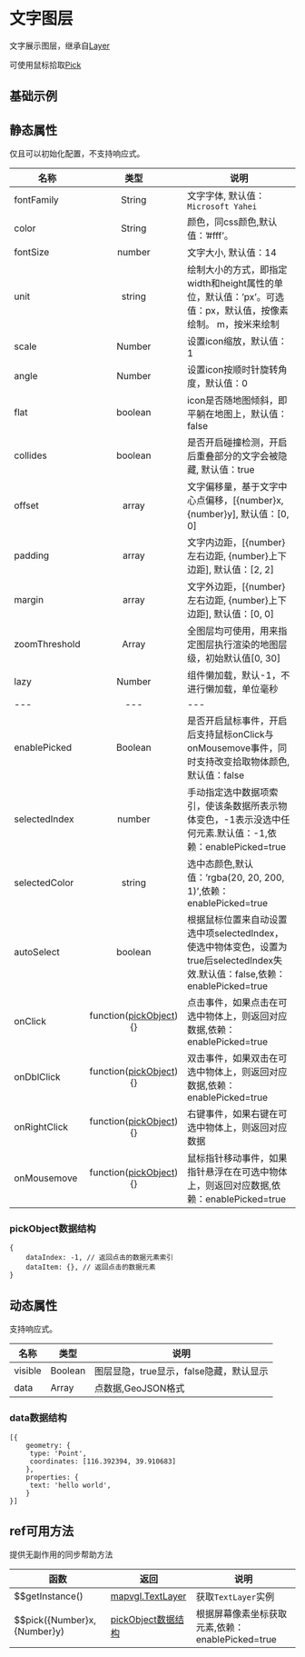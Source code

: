 # 文字图层
文字展示图层，继承自[Layer](https://mapv.baidu.com/gl/docs/Layer.html)

可使用鼠标拾取[Pick](https://mapv.baidu.com/gl/docs/Pick.html)

## 基础示例

<vuep template="#example"></vuep>

<script v-pre type="text/x-template" id="example">

  <template>
    <div class="bmap-page-container">
      <el-bmap vid="bmapDemo" :zoom="zoom" :center="center" class="bmap-demo">
        <el-bmapv-view>
            <el-bmapv-text-layer color="#fff" :stroke-color="'red'" :font-weight="600" :offset="[0,100]" :font-size="30" :data="data" :enable-picked="true" :auto-select="true" :on-click="(e)=>{clickMarker(e)}"></el-bmapv-text-layer>
        </el-bmapv-view>
      </el-bmap>
      <button @click="switchHeight">切换文字高度</button> 
    </div>
  </template>

  <style>
    .bmap-demo {
      height: 300px;
    }
  </style>

  <script>
  
    module.exports = {
      name: 'bmap-page',
      data() {
        
        return {
          zoom: 14,
          center: [121.5273285, 31.21515044],
          color: '#ff0',
          data: [{
              geometry: {
                  type: 'Point',
                  coordinates: [121.5273285, 31.21515044],
              },
              properties: {
                  text: 'hello world'
                }
          }]
        };
      },
      mounted(){
      },
      methods: {
        clickMarker(e){
            console.log(e);
        },
        switchHeight(){
          let top = Math.random() * 100;
          this.data.splice (0,1, {
              geometry: {
                  type: 'Point',
                  coordinates: [121.5273285, 31.21515044, top],
              },
              properties: {
                  text: 'hello world'
                }
          });
        }
      }
    };
  </script>

</script>


## 静态属性
仅且可以初始化配置，不支持响应式。

名称 | 类型 | 说明
---|:---:|---
fontFamily | String | 文字字体, 默认值：`Microsoft Yahei`
color | String | 颜色，同css颜色,默认值：’#fff’。
fontSize | number | 文字大小, 默认值：14
unit | string | 绘制大小的方式，即指定width和height属性的单位，默认值：’px’。可选值：px，默认值，按像素绘制。 m，按米来绘制
scale | Number | 设置icon缩放，默认值：1
angle | Number | 设置icon按顺时针旋转角度，默认值：0
flat | boolean | icon是否随地图倾斜，即平躺在地图上，默认值：false
collides | boolean | 是否开启碰撞检测，开启后重叠部分的文字会被隐藏, 默认值：true
offset | array | 文字偏移量，基于文字中心点偏移，[{number}x, {number}y], 默认值：[0, 0]
padding | array | 文字内边距，[{number}左右边距, {number}上下边距], 默认值：[2, 2]
margin | array | 文字外边距，[{number}左右边距, {number}上下边距], 默认值：[0, 0]
zoomThreshold | Array | 全图层均可使用，用来指定图层执行渲染的地图层级，初始默认值[0, 30]
lazy | Number | 组件懒加载，默认-1，不进行懒加载，单位毫秒
---|---|---
enablePicked | Boolean | 是否开启鼠标事件，开启后支持鼠标onClick与onMousemove事件，同时支持改变拾取物体颜色,默认值：false
selectedIndex | number | 手动指定选中数据项索引，使该条数据所表示物体变色，-1表示没选中任何元素.默认值：-1,依赖：enablePicked=true
selectedColor | string | 选中态颜色,默认值：’rgba(20, 20, 200, 1)’,依赖：enablePicked=true
autoSelect | boolean | 根据鼠标位置来自动设置选中项selectedIndex，使选中物体变色，设置为true后selectedIndex失效.默认值：false,依赖：enablePicked=true
onClick | function([pickObject](#pickObject数据结构)){} | 点击事件，如果点击在可选中物体上，则返回对应数据,依赖：enablePicked=true
onDblClick | function([pickObject](#pickObject数据结构)){} | 双击事件，如果双击在可选中物体上，则返回对应数据,依赖：enablePicked=true
onRightClick | function([pickObject](#pickObject数据结构)){} | 右键事件，如果右键在可选中物体上，则返回对应数据
onMousemove | function([pickObject](#pickObject数据结构)){} | 鼠标指针移动事件，如果指针悬浮在在可选中物体上，则返回对应数据,依赖：enablePicked=true

### pickObject数据结构
```
{
    dataIndex: -1, // 返回点击的数据元素索引
    dataItem: {}, // 返回点击的数据元素
}
```



## 动态属性
支持响应式。

名称 | 类型 | 说明
---|---|---|
visible | Boolean | 图层显隐，true显示，false隐藏，默认显示
data | Array  | 点数据,GeoJSON格式
                         
### data数据结构
```
[{
    geometry: {
     type: 'Point',
     coordinates: [116.392394, 39.910683]
    },
    properties: {
     text: 'hello world',
    }
}]
```

## ref可用方法
提供无副作用的同步帮助方法

函数 | 返回 | 说明
---|---|---|
$$getInstance() | [mapvgl.TextLayer](https://mapv.baidu.com/gl/docs/TextLayer.html) | 获取`TextLayer`实例
$$pick({Number}x, {Number}y) | [pickObject数据结构](#pickObject数据结构) | 根据屏幕像素坐标获取元素,依赖：enablePicked=true
